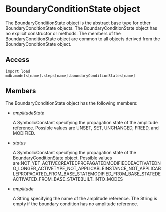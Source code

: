 # BoundaryConditionState object

The BoundaryConditionState object is the abstract base type for other BoundaryConditionState objects. The BoundaryConditionState object has no explicit constructor or methods. The members of the BoundaryConditionState object are common to all objects derived from the BoundaryConditionState object.

## Access

```
import load
mdb.models[name].steps[name].boundaryConditionStates[name]
```

## Members

The BoundaryConditionState object has the following members:

- *amplitudeState*

  A SymbolicConstant specifying the propagation state of the amplitude reference. Possible values are UNSET, SET, UNCHANGED, FREED, and MODIFIED.

- *status*

  A SymbolicConstant specifying the propagation state of the BoundaryConditionState object. Possible values are:NOT_YET_ACTIVECREATEDPROPAGATEDMODIFIEDDEACTIVATEDNO_LONGER_ACTIVETYPE_NOT_APPLICABLEINSTANCE_NOT_APPLICABLEPROPAGATED_FROM_BASE_STATEMODIFIED_FROM_BASE_STATEDEACTIVATED_FROM_BASE_STATEBUILT_INTO_MODES

- *amplitude*

  A String specifying the name of the amplitude reference. The String is empty if the boundary condition has no amplitude reference.